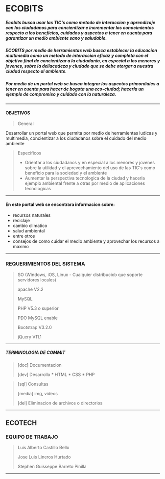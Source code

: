 # ECOBITS

##### Ecobits busca usar las TIC's como metodo de interaccion y aprendizaje con los ciudadanos para concientizar e incrementar los conocimientos respecto a los beneficios, cuidados y aspectos a tener en cuenta para garantizar un medio ambiente sano y saludable.

##### ECOBITS por medio de herramientas web  busca  establecer la educacion multimedia como un metodo de interaccion eficaz y completa con el objetivo final de concientizar a la ciudadania, en especial a los menores y jovenes, sobre la deliacadeza y ciudado que se debe otorgar a nuestra ciudad respecto al ambiente.

##### Por medio de un portal web se busca integrar los aspectos primordiales a tener en cuenta  para hacer de bogota una eco-ciudad; hacerla un ejemplo de compromiso y cuidado con la naturaleza.

---------------------------------------------------------------------------------------------------

#### OBJETIVOS

> General
>
 Desarrollar un portal web que permita por medio de herramientas ludicas y multimedia, concientizar a los ciudadanos sobre el cuidado del medio ambiente
>
>Especificos
>
> * Orientar a los ciudadanos y en especial a los menores y jovenes sobre la utilidad y el aprevechamiento del uso de las TIC's como beneficio para la sociedad y el ambiente
> * Aumentar la perspectiva tecnologica de la ciudad y hacerla ejemplo ambiental frente a otras por medio de aplicaciones tecnologicas

---------------------------------------------------------------------------------------------------

#### En este portal web se encontrara informacion sobre:

* recursos naturales
* reciclaje
* cambio climatico
* salud ambiental 
* entre otros
* consejos de como cuidar el medio ambiente y aprovechar los recursos a maximo

--------------------------------------------------------------------------------------------------

### REQUERIMIENTOS DEL SISTEMA

> SO (Windows, iOS, Linux - Cualquier distribuciob que soporte servidores locales)
>
> apache V2.2
>
> MySQL
>
> PHP V5.3 o superior
>
> PDO MySQL enable
>
> Bootstrap V3.2.0
>
> jQuery V11.1


---------------------------------------------------------------------------------------------------

##### TERMINOLOGIA DE COMMIT

> [doc] Documentacion
>
> [dev] Desarrollo
	* HTML
	* CSS
	* PHP

> [sql] Consultas
>
> [media] img, videos
>
> [del] Eliminacion de archivos o directorios


---------------------------------------------------------------------------------------------------

## ECOTECH

### EQUIPO DE TRABAJO

> Luis Alberto Castillo Bello
>
> Jose Luis Lineros Hurtado
>
> Stephen Guisseppe Barreto Pinilla

---------------------------------------------------------------------------------------------------
